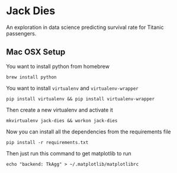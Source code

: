 # Jack Dies

An exploration in data science predicting survival rate for Titanic passengers.

## Mac OSX Setup

You want to install python from homebrew

`brew install python`

You want to install `virtualenv` and `virtualenv-wrapper`

`pip install virtualenv && pip install virtualenv-wrapper`

Then create a new virtualenv and activate it

`mkvirtualenv jack-dies && workon jack-dies`

Now you can install all the dependencies from the requirements file

`pip install -r requirements.txt`

Then just run this command to get matplotlib to run

`echo "backend: TkAgg" > ~/.matplotlib/matplotlibrc`
